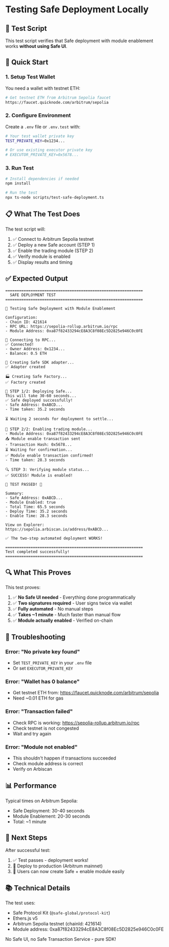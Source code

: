 # Testing Safe Deployment Locally

## 🧪 Test Script

This test script verifies that Safe deployment with module enablement works **without using Safe UI**.

## 🚀 Quick Start

### 1. Setup Test Wallet

You need a wallet with testnet ETH:

```bash
# Get testnet ETH from Arbitrum Sepolia faucet
https://faucet.quicknode.com/arbitrum/sepolia
```

### 2. Configure Environment

Create a `.env` file or `.env.test` with:

```bash
# Your test wallet private key
TEST_PRIVATE_KEY=0x1234...

# Or use existing executor private key
# EXECUTOR_PRIVATE_KEY=0x5678...
```

### 3. Run Test

```bash
# Install dependencies if needed
npm install

# Run the test
npx ts-node scripts/test-safe-deployment.ts
```

## 📋 What The Test Does

The test script will:

1. ✅ Connect to Arbitrum Sepolia testnet
2. ✅ Deploy a new Safe account (STEP 1)
3. ✅ Enable the trading module (STEP 2)
4. ✅ Verify module is enabled
5. ✅ Display results and timing

## ✅ Expected Output

```
============================================================
  SAFE DEPLOYMENT TEST
============================================================

🧪 Testing Safe Deployment with Module Enablement

Configuration:
- Chain ID: 421614
- RPC URL: https://sepolia-rollup.arbitrum.io/rpc
- Module Address: 0xa87f82433294cE8A3C8f08Ec5D2825e946C0c0FE

📡 Connecting to RPC...
✅ Connected!
- Owner Address: 0x1234...
- Balance: 0.5 ETH

🔧 Creating Safe SDK adapter...
✅ Adapter created

🏭 Creating Safe Factory...
✅ Factory created

🚀 STEP 1/2: Deploying Safe...
This will take 30-60 seconds...
✅ Safe deployed successfully!
- Safe Address: 0xABCD...
- Time taken: 35.2 seconds

⏳ Waiting 2 seconds for deployment to settle...

🔐 STEP 2/2: Enabling trading module...
- Module Address: 0xa87f82433294cE8A3C8f08Ec5D2825e946C0c0FE
📤 Module enable transaction sent
- Transaction Hash: 0x5678...
⏳ Waiting for confirmation...
✅ Module enable transaction confirmed!
- Time taken: 28.3 seconds

🔍 STEP 3: Verifying module status...
✅ SUCCESS! Module is enabled!

🎉 TEST PASSED! 🎉

Summary:
- Safe Address: 0xABCD...
- Module Enabled: true
- Total Time: 65.5 seconds
- Deploy Time: 35.2 seconds
- Enable Time: 28.3 seconds

View on Explorer:
https://sepolia.arbiscan.io/address/0xABCD...

✅ The two-step automated deployment WORKS!

============================================================
Test completed successfully!
============================================================
```

## 🔍 What This Proves

This test proves:

1. ✅ **No Safe UI needed** - Everything done programmatically
2. ✅ **Two signatures required** - User signs twice via wallet
3. ✅ **Fully automated** - No manual steps
4. ✅ **Takes ~1 minute** - Much faster than manual flow
5. ✅ **Module actually enabled** - Verified on-chain

## 🐛 Troubleshooting

### Error: "No private key found"
- Set `TEST_PRIVATE_KEY` in your `.env` file
- Or set `EXECUTOR_PRIVATE_KEY`

### Error: "Wallet has 0 balance"
- Get testnet ETH from: https://faucet.quicknode.com/arbitrum/sepolia
- Need ~0.01 ETH for gas

### Error: "Transaction failed"
- Check RPC is working: https://sepolia-rollup.arbitrum.io/rpc
- Check testnet is not congested
- Wait and try again

### Error: "Module not enabled"
- This shouldn't happen if transactions succeeded
- Check module address is correct
- Verify on Arbiscan

## 📊 Performance

Typical times on Arbitrum Sepolia:
- Safe Deployment: 30-40 seconds
- Module Enablement: 20-30 seconds
- Total: ~1 minute

## 🎯 Next Steps

After successful test:
1. ✅ Test passes - deployment works!
2. 🚀 Deploy to production (Arbitrum mainnet)
3. 🎉 Users can now create Safe + enable module easily

## 📚 Technical Details

The test uses:
- Safe Protocol Kit (`@safe-global/protocol-kit`)
- Ethers.js v5
- Arbitrum Sepolia testnet (chainId: 421614)
- Module address: 0xa87f82433294cE8A3C8f08Ec5D2825e946C0c0FE

No Safe UI, no Safe Transaction Service - pure SDK!

